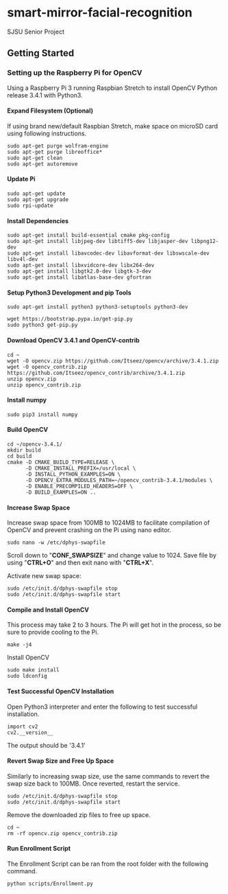 # smart-mirror-facial-recognition
SJSU Senior Project

## Getting Started

### Setting up the Raspberry Pi for OpenCV
Using a Raspberry Pi 3 running Raspbian Stretch to install OpenCV Python release 3.4.1 with Python3.

#### Expand Filesystem (Optional)
If using brand new/default Raspbian Stretch, make space on microSD card using following instructions. 
```
sudo apt-get purge wolfram-engine
sudo apt-get purge libreoffice*
sudo apt-get clean
sudo apt-get autoremove
```

#### Update Pi 
```
sudo apt-get update
sudo apt-get upgrade
sudo rpi-update
```
#### Install Dependencies 
```
sudo apt-get install build-essential cmake pkg-config
sudo apt-get install libjpeg-dev libtiff5-dev libjasper-dev libpng12-dev
sudo apt-get install libavcodec-dev libavformat-dev libswscale-dev libv4l-dev
sudo apt-get install libxvidcore-dev libx264-dev
sudo apt-get install libgtk2.0-dev libgtk-3-dev
sudo apt-get install libatlas-base-dev gfortran
```

#### Setup Python3 Development and pip Tools 
```
sudo apt-get install python3 python3-setuptools python3-dev
```
```
wget https://bootstrap.pypa.io/get-pip.py
sudo python3 get-pip.py
```
#### Download OpenCV 3.4.1 and OpenCV-contrib 
```
cd ~
wget -O opencv.zip https://github.com/Itseez/opencv/archive/3.4.1.zip
wget -O opencv_contrib.zip https://github.com/Itseez/opencv_contrib/archive/3.4.1.zip
unzip opencv.zip
unzip opencv_contrib.zip
```
#### Install numpy 
```
sudo pip3 install numpy
```
#### Build OpenCV 
```
cd ~/opencv-3.4.1/
mkdir build
cd build
cmake -D CMAKE_BUILD_TYPE=RELEASE \
      -D CMAKE_INSTALL_PREFIX=/usr/local \
      -D INSTALL_PYTHON_EXAMPLES=ON \
      -D OPENCV_EXTRA_MODULES_PATH=~/opencv_contrib-3.4.1/modules \
      -D ENABLE_PRECOMPILED_HEADERS=OFF \
      -D BUILD_EXAMPLES=ON ..
```
#### Increase Swap Space 
Increase swap space from 100MB to 1024MB to facilitate compilation of OpenCV and prevent crashing on the Pi using nano editor. 
```
sudo nano -w /etc/dphys-swapfile 
```
Scroll down to "**CONF_SWAPSIZE**" and change value to 1024. Save file by using "**CTRL+O**" and then exit nano with "**CTRL+X**". 

Activate new swap space: 
```
sudo /etc/init.d/dphys-swapfile stop
sudo /etc/init.d/dphys-swapfile start
```
#### Compile and Install OpenCV 
This process may take 2 to 3 hours. The Pi will get hot in the process, so be sure to provide cooling to the Pi. 
```
make -j4
```
Install OpenCV 
```
sudo make install
sudo ldconfig
```

#### Test Successful OpenCV Installation 
Open Python3 interpreter and enter the following to test successful installation. 
```
import cv2
cv2.__version__
```
The output should be '3.4.1'

#### Revert Swap Size and Free Up Space 
Similarly to increasing swap size, use the same commands to revert the swap size back to 100MB. Once reverted, restart the service. 
```
sudo /etc/init.d/dphys-swapfile stop
sudo /etc/init.d/dphys-swapfile start
```
Remove the downloaded zip files to free up space. 
```
cd ~
rm -rf opencv.zip opencv_contrib.zip
```

#### Run Enrollment Script
The Enrollment Script can be ran from the root folder with the following command.
```
python scripts/Enrollment.py
```